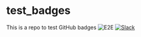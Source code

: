 # test_badges
This is a repo to test GitHub badges
![E2E](https://img.shields.io/badge/E2E%20runs-2878-orange.svg)
[![Slack](https://img.shields.io/badge/chat!-slack-ff1493.svg?style=flat-square)]( https://mayadata-team.slack.com/messages/C6Q8Y1EN7/)
